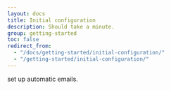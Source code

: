 ```yaml
---
layout: docs
title: Initial configuration
description: Should take a minute.
group: getting-started
toc: false
redirect_from:
  - "/docs/getting-started/initial-configuration/"
  - "/getting-started/initial-configuration/"
---
```


set up automatic emails.